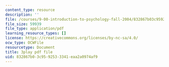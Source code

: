 ```yaml
---
content_type: resource
description: ''
file: /courses/9-00-introduction-to-psychology-fall-2004/832867b03c9592533341eaa2a0974af9_10510.pdf
file_size: 59939
file_type: application/pdf
learning_resource_types: []
license: https://creativecommons.org/licenses/by-nc-sa/4.0/
ocw_type: OCWFile
resourcetype: Document
title: 3play pdf file
uid: 832867b0-3c95-9253-3341-eaa2a0974af9
---
```

